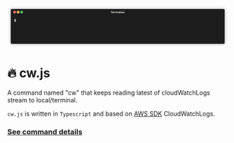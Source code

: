 ![introduce](https://github.com/danielsss/cw.js/blob/main/docs/introduce.gif)

# 🔥 cw.js

A command named "cw" that keeps reading latest of cloudWatchLogs stream to local/terminal.

`cw.js` is written in `Typescript` and based on [AWS SDK](https://github.com/aws/aws-sdk-js) CloudWatchLogs.


### [See command details](./docs/usage.md)